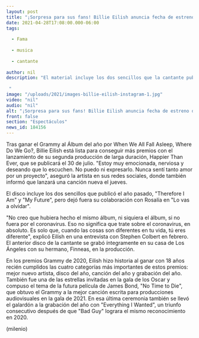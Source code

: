 ```yaml
---
layout: post
title: "¡Sorpresa para sus fans! Billie Eilish anuncia fecha de estreno de 'Happier Than Ever', su segundo disco"
date: 2021-04-28T17:08:00.000-06:00
tags:
  
  - Fama
  
  - musica
  
  - cantante
  
author: nil
description: "El material incluye los dos sencillos que la cantante publicó el año pasado, Therefore I Am y My Future, pero dejó fuera la colaboración con Rosalía en Lo vas a olvidar.   "
image: "/uploads/2021/images-billie-eilish-instagram-1.jpg"
video: "nil"
audio: "nil"
alt: "¡Sorpresa para sus fans! Billie Eilish anuncia fecha de estreno de 'Happier Than Ever', su segundo disco"
front: false
section: "Espectáculos"
news_id: 184156
---
```


Tras ganar el Grammy al Álbum del año por When We All Fall Asleep, Where Do We Go?, Billie Eilish está lista para conseguir más premios con el lanzamiento de su segunda producción de larga duración, Happier Than Ever, que se publicará el 30 de julio. "Estoy muy emocionada, nerviosa y deseando que lo escuchen. No puedo ni expresarlo. Nunca sentí tanto amor por un proyecto", aseguró la artista en sus redes sociales, donde también informó que lanzará una canción nueva el jueves. 

El disco incluye los dos sencillos que publicó el año pasado, "Therefore I Am" y "My Future", pero dejó fuera su colaboración con Rosalía en "Lo vas a olvidar". 

"No creo que hubiera hecho el mismo álbum, ni siquiera el álbum, si no fuera por el coronavirus. Eso no significa que trate sobre el coronavirus, en absoluto. Es solo que, cuando las cosas son diferentes en tu vida, tú eres diferente", explicó Eilish en una entrevista con Stephen Colbert en febrero. El anterior disco de la cantante se grabó íntegramente en su casa de Los Ángeles con su hermano, Finneas, en la producción.

 En los premios Grammy de 2020, Eilish hizo historia al ganar con 18 años recién cumplidos las cuatro categorías más importantes de estos premios: mejor nuevo artista, disco del año, canción del año y grabación del año. También fue una de las estrellas invitadas en la gala de los Oscar y compuso el tema de la futura película de James Bond, "No Time to Die", que obtuvo el Grammy a la mejor canción escrita para producciones audiovisuales en la gala de 2021. En esa última ceremonia también se llevó el galardón a la grabación del año con "Everything I Wanted", un triunfo consecutivo después de que "Bad Guy" lograra el mismo reconocimiento en 2020. 

(milenio)